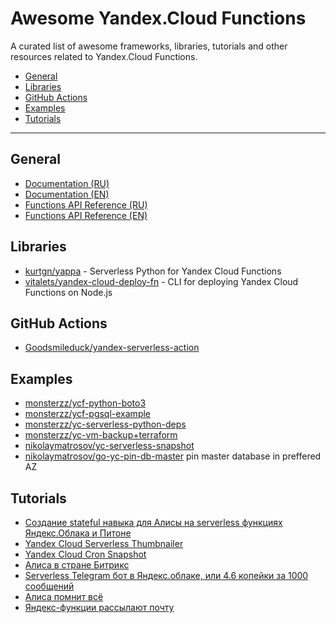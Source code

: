 # Awesome Yandex.Cloud Functions

A curated list of awesome frameworks, libraries, tutorials and other resources
related to Yandex.Cloud Functions.

- [General](#general)
- [Libraries](#libraries)
- [GitHub Actions](#github-actions)
- [Examples](#examples)
- [Tutorials](#tutorials)

---

## General

* [Documentation (RU)](https://cloud.yandex.ru/docs/functions)
* [Documentation (EN)](https://cloud.yandex.com/docs/functions)
* [Functions API Reference (RU)](https://cloud.yandex.ru/docs/functions/api-ref/functions/authentication)
* [Functions API Reference (EN)](https://cloud.yandex.com/docs/functions/api-ref/functions/authentication)

## Libraries

* [kurtgn/yappa](https://github.com/kurtgn/yappa) - Serverless Python for Yandex Cloud Functions
* [vitalets/yandex-cloud-deploy-fn](https://github.com/vitalets/yandex-cloud-deploy-fn) - CLI for deploying Yandex Cloud Functions on Node.js

## GitHub Actions

* [Goodsmileduck/yandex-serverless-action](https://github.com/Goodsmileduck/yandex-serverless-action)

## Examples

* [monsterzz/ycf-python-boto3](https://github.com/monsterzz/ycf-python-boto3)
* [monsterzz/ycf-pgsql-example](https://github.com/monsterzz/ycf-pgsql-example)
* [monsterzz/yc-serverless-python-deps](https://github.com/monsterzz/yc-serverless-python-deps)
* [monsterzz/yc-vm-backup+terraform](https://github.com/monsterzz/yc-vm-backup)
* [nikolaymatrosov/yc-serverless-snapshot](https://github.com/nikolaymatrosov/yc-serverless-snapshot)
* [nikolaymatrosov/go-yc-pin-db-master](https://github.com/nikolaymatrosov/go-yc-pin-db-master) pin master database in preffered AZ

## Tutorials

* [Создание stateful навыка для Алисы на serverless функциях Яндекс.Облака и Питоне](https://habr.com/ru/post/469723/)
* [Yandex Cloud Serverless Thumbnailer](https://medium.com/@NikolayMatrosov/yandex-cloud-serverless-thumbnailer-b616b535fe4b)
* [Yandex Cloud Cron Snapshot](https://medium.com/@NikolayMatrosov/yandex-cloud-cron-snapshot-bdee54c87541)
* [Алиса в стране Битрикс](https://habr.com/ru/post/464739/)
* [Serverless Telegram бот в Яндекс.облаке, или 4.6 копейки за 1000 сообщений](https://habr.com/ru/post/470081/)
* [Алиса помнит всё](https://habr.com/ru/post/478122/)
* [Яндекс-функции рассылают почту](https://habr.com/ru/post/440374/)
